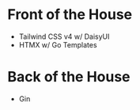 # Front of the House

- Tailwind CSS v4 w/ DaisyUI
- HTMX w/ Go Templates


# Back of the House

- Gin

